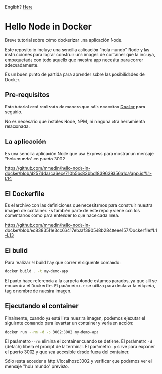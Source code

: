 English? [Here](README.md)

# Hello Node in Docker

Breve tutorial sobre cómo dockerizar una aplicación Node.

Este repositorio incluye una sencilla aplicación "hola mundo" Node y las instrucciones para lograr construir una imagen de container que la incluya, empaquetada con todo aquello que nuestra app necesita para correr adecuadamente.

Es un buen punto de partida para aprender sobre las posibilidades de Docker.

## Pre-requisitos

Este tutorial está realizado de manera que sólo necesitas [Docker](https://docs.docker.com/engine/install/) para seguirlo.

No es necesario que instales Node, NPM, ni ninguna otra herramienta relacionada.

## La aplicación

Es una sencilla aplicación Node que usa Express para mostrar un mensaje "hola mundo" en puerto 3002.

https://github.com/mmedin/hello-node-in-docker/blob/d2574daaca6ece710b5bc83bbd1839639356a1ca/app.js#L1-L14

## El Dockerfile

Es el archivo con las definiciones que necesitamos para construir nuestra imagen de container. Es también parte de este repo y viene con los comentarios como para entender lo que hace cada línea.

https://github.com/mmedin/hello-node-in-docker/blob/ec8383511e3cc66417ebaaf390548b2840eee157/Dockerfile#L1-L13

## El build

Para realizar el build hay que correr el siguente comando:

```bash
docker build . -t my-demo-app
```

El punto hace referencia a la carpeta donde estamos parados, ya que allí se encuentra el Dockerfile. El parámetro `-t` se utiliza para declarar la etiqueta, tag o nombre de nuestra imagen.

## Ejecutando el container

Finalmente, cuando ya está lista nuestra imagen, podemos ejecutar el siguiente comando para levantar un container y verla en acción:

```bash
docker run --rm -d -p 3002:3002 my-demo-app
```

El parámetro `--rm` elimina el container cuando se detiene. El parámetro `-d` (detach) libera el prompt de la terminal. El parámetro `-p` sirve para exponer el puerto 3002 y que sea accesible desde fuera del container.

Sólo resta acceder a http://localhost:3002 y verificar que podemos ver el mensaje "hola mundo" previsto.
